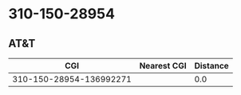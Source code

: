 # 310-150-28954
## AT&T


| CGI | Nearest CGI | Distance |
|-----|-------------|----------|
| 310-150-28954-136992271 |  | 0.0 |
